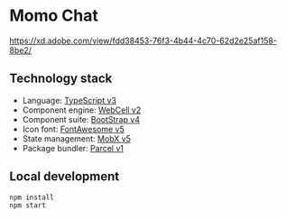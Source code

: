# Momo Chat

https://xd.adobe.com/view/fdd38453-76f3-4b44-4c70-62d2e25af158-8be2/

## Technology stack

-   Language: [TypeScript v3][1]
-   Component engine: [WebCell v2][2]
-   Component suite: [BootStrap v4][3]
-   Icon font: [FontAwesome v5][4]
-   State management: [MobX v5][5]
-   Package bundler: [Parcel v1][6]

## Local development

```shell
npm install
npm start
```

[1]: https://typescriptlang.org
[2]: https://github.com/EasyWebApp/WebCell/tree/v2
[3]: https://getbootstrap.com
[4]: https://fontawesome.com
[5]: https://mobx.js.org
[6]: https://parceljs.org
